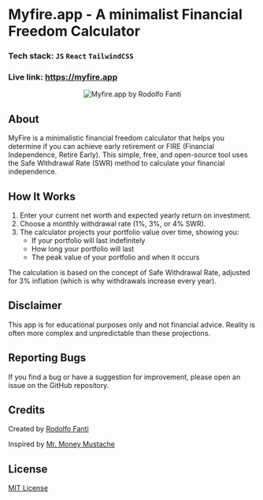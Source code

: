# Myfire.app - A minimalist Financial Freedom Calculator

### Tech stack: `JS` `React` `TailwindCSS`

### Live link: https://myfire.app

<p align="center">
    <img src='https://github.com/RuDeeVelops/myfire-app/blob/main/public/myfire_demo_RodolfoFanti.gif' alt="Myfire.app by Rodolfo Fanti" style="max-width: 1000px;">
</p>

## About

MyFire is a minimalistic financial freedom calculator that helps you determine if you can achieve early retirement or FIRE (Financial Independence, Retire Early). This simple, free, and open-source tool uses the Safe Withdrawal Rate (SWR) method to calculate your financial independence.

## How It Works

1. Enter your current net worth and expected yearly return on investment.
2. Choose a monthly withdrawal rate (1%, 3%, or 4% SWR).
3. The calculator projects your portfolio value over time, showing you:
   - If your portfolio will last indefinitely
   - How long your portfolio will last
   - The peak value of your portfolio and when it occurs

The calculation is based on the concept of Safe Withdrawal Rate, adjusted for 3% inflation (which is why withdrawals increase every year).

## Disclaimer

This app is for educational purposes only and not financial advice. Reality is often more complex and unpredictable than these projections.

## Reporting Bugs

If you find a bug or have a suggestion for improvement, please open an issue on the GitHub repository.

## Credits

Created by [Rodolfo Fanti](https://bento.me/3drudy)

Inspired by [Mr. Money Mustache](https://www.mrmoneymustache.com/2012/05/29/how-much-do-i-need-for-retirement/)

## License

[MIT License](LICENSE)
